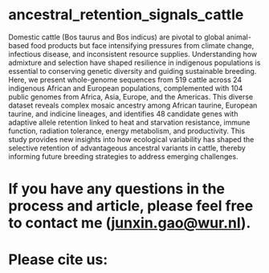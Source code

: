 # ancestral_retention_signals_cattle

Domestic cattle (Bos taurus and Bos indicus) are pivotal to global animal-based food products but face intensifying pressures from climate change, infectious disease, and inconsistent resource supplies. Understanding how admixture and selection have shaped resilience in indigenous populations is essential to conserving genetic diversity and guiding sustainable breeding. Here, we present whole-genome sequences from 519 cattle across 24 indigenous African and European populations, complemented with 104 public genomes from Africa, Asia, Europe, and the Americas. This diverse dataset reveals complex mosaic ancestry among African taurine, European taurine, and indicine lineages, and identifies 48 candidate genes with adaptive allele retention linked to heat and starvation resistance, immune function, radiation tolerance, energy metabolism, and productivity. This study provides new insights into how ecological variability has shaped the selective retention of advantageous ancestral variants in cattle, thereby informing future breeding strategies to address emerging challenges.

# If you have any questions in the process and article, please feel free to contact me (junxin.gao@wur.nl).

# Please cite us:
